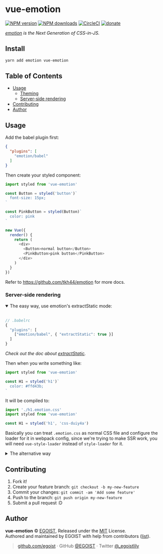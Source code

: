 # vue-emotion

[![NPM version](https://img.shields.io/npm/v/vue-emotion.svg?style=flat)](https://npmjs.com/package/vue-emotion) [![NPM downloads](https://img.shields.io/npm/dm/vue-emotion.svg?style=flat)](https://npmjs.com/package/vue-emotion) [![CircleCI](https://circleci.com/gh/egoist/vue-emotion/tree/master.svg?style=shield)](https://circleci.com/gh/egoist/vue-emotion/tree/master)  [![donate](https://img.shields.io/badge/$-donate-ff69b4.svg?maxAge=2592000&style=flat)](https://github.com/egoist/donate)

*[emotion](https://github.com/tkh44/emotion) is the Next Generation of CSS-in-JS.*

## Install

```bash
yarn add emotion vue-emotion
```

## Table of Contents

<!-- toc -->

- [Usage](#usage)
  * [Theming](#theming)
  * [Server-side rendering](#server-side-rendering)
- [Contributing](#contributing)
- [Author](#author)

<!-- tocstop -->

## Usage

Add the babel plugin first:

```json
{
  "plugins": [
    "emotion/babel"
  ]
}
```

Then create your styled component:

```js
import styled from 'vue-emotion'

const Button = styled('button')`
  font-size: 15px;
`

const PinkButton = styled(Button)`
  color: pink
`

new Vue({
  render() {
    return (
      <div>
        <Button>normal button</Button>
        <PinkButton>pink button</PinkButton>
      </div>
    )
  }
})
```

Refer to https://github.com/tkh44/emotion for more docs.

### Server-side rendering

<details open><summary>The easy way, use emotion's extractStatic mode:</summary><br>

```js
// .babelrc
{
  "plugins": [
    ["emotion/babel", { "extractStatic": true }]
  ]
}
```

*Check out the doc about [extractStatic](https://github.com/tkh44/emotion/blob/master/docs/extract-static.md).*

Then when you write something like:

```js
import styled from 'vue-emotion'

const H1 = styled('h1')`
  color: #ffd43b;
`
```

It will be compiled to:

```js
import './h1.emotion.css'
import styled from 'vue-emotion'

const H1 = styled('h1', 'css-duiy4a')
```

Basically you can treat `.emotion.css` as normal CSS file and configure the loader for it in webpack config, since we're trying to make SSR work, you will need `vue-style-loader` instead of `style-loader` for it.
</details>

<details><summary>The alternative way</summary><br>

Check out https://github.com/tkh44/emotion/blob/master/docs/ssr.md, it does **not** support streaming though.
</details>

## Contributing

1. Fork it!
2. Create your feature branch: `git checkout -b my-new-feature`
3. Commit your changes: `git commit -am 'Add some feature'`
4. Push to the branch: `git push origin my-new-feature`
5. Submit a pull request :D


## Author

**vue-emotion** © [EGOIST](https://github.com/egoist), Released under the [MIT](./LICENSE) License.<br>
Authored and maintained by EGOIST with help from contributors ([list](https://github.com/egoist/vue-emotion/contributors)).

> [github.com/egoist](https://github.com/egoist) · GitHub [@EGOIST](https://github.com/egoist) · Twitter [@_egoistlily](https://twitter.com/_egoistlily)
